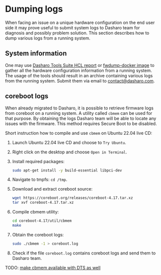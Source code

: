# Dumping logs

When facing an issue on a unique hardware configuration on the end user side it
may prove useful to submit system logs to Dasharo team for diagnosis and
possibly problem solution. This section describes how to dump various logs from
a running system.

## System information

One may use [Dasharo Tools Suite HCL report](/common-coreboot-docs/dasharo_tools_suite/#dasharo-hcl-report)
or [fwdump-docker image](https://github.com/3mdeb/fwdump-docker) to
gather all the hardware configuration information from a running system. The
usage of the tools should result in an archive containing various logs from the
running system. Submit them via email to [contact@dasharo.com](mailto:contact@dasharo.com).

## coreboot logs

When already migrated to Dasharo, it is possible to retrieve firmware logs from
coreboot on a running system. A utility called `cbmem` can be used for that
purpose. By obtaining the logs Dasharo team will be able to locate any issues
with the firmware. This method requires Secure Boot to be disabled.

Short instruction how to compile and use `cbmem` on Ubuntu 22.04 live CD:

1. Launch Ubuntu 22.04 live CD and choose to `Try Ubuntu`.
2. Right click on the desktop and choose `Open in Terminal`.
3. Install required packages:

    ```bash
    sudo apt-get install -y build-essential libpci-dev
    ```

4. Navigate to tmpfs: `cd /tmp`.
5. Download and extract coreboot source:

    ```bash
    wget https://coreboot.org/releases/coreboot-4.17.tar.xz
    tar xvf coreboot-4.17.tar.xz
    ```

6. Compile cbmem utility:

    ```bash
    cd coreboot-4.17/util/cbmem
    make
    ```

7. Obtain the coreboot logs:

    ```bash
    sudo ./cbmem -1 > coreboot.log
    ```

8. Check if the file `coreboot.log` contains coreboot logs and send them to
   Dasharo team.

TODO: [make cbmem available with DTS as well](https://github.com/Dasharo/meta-dts/issues/22)
